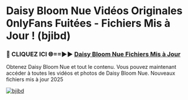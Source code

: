 # Daisy Bloom Nue Vidéos Originales 0nlyFans Fuitées - Fichiers Mis à Jour ! (bjibd)

<h3>🔴 CLIQUEZ ICI 🌐==►► <a href="https://tinyurl.com/2pmr4ezf" rel="nofollow">Daisy Bloom Nue Fichiers Mis à Jour</a></h3>

Obtenez Daisy Bloom Nue et tout le contenu. Vous pouvez maintenant accéder à toutes les vidéos et photos de Daisy Bloom Nue. Nouveaux fichiers mis à jour 2025

[![bjibd](https://i.imgur.com/6SNvagu.gif)](https://tinyurl.com/2pmr4ezf)

